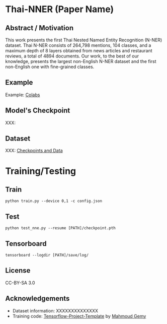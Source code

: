 # Thai-NNER (Paper Name)

## Abstract / Motivation
This work presents the first Thai Nested Named Entity Recognition (N-NER) dataset. Thai N-NER consists of 264,798 mentions, 104 classes, and a maximum depth of 8 layers obtained from news articles and restaurant reviews, a total of 4894 documents. Our work, to the best of our knowledge, presents the largest non-English N-NER dataset and the first non-English one with fine-grained classes.


## Example
Example: [Colabs](https://colab.research.google.com/drive/16m7Vx0ezLpPY2PQLlIMlbfmI9KBO5o7A?usp=sharing) <br>
## Model's Checkpoint
XXX: []()
## Dataset
XXX: [Checkpoints and Data](https://drive.google.com/drive/folders/1hQ3HYI3sBJqpeabUMSVGGMdTHalCEv-5?usp=sharing)


# Training/Testing
## Train
```
python train.py --device 0,1 -c config.json
```
## Test
```
python test_nne.py --resume [PATH]/checkpoint.pth
```
## Tensorboard
```
tensorboard --logdir [PATH]/save/log/
```

## License
CC-BY-SA 3.0

## Acknowledgements
- Dataset information: XXXXXXXXXXXXXX
- Training code: [Tensorflow-Project-Template](https://github.com/MrGemy95/Tensorflow-Project-Template) by [Mahmoud Gemy](https://github.com/MrGemy95)
